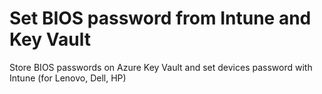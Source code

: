 # Set BIOS password from Intune and Key Vault
Store BIOS passwords on Azure Key Vault and set devices password with Intune (for Lenovo, Dell, HP)
